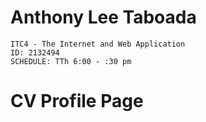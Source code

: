 # Anthony Lee Taboada
	ITC4 - The Internet and Web Application
	ID: 2132494
	SCHEDULE: TTh 6:00 - :30 pm
# CV Profile Page